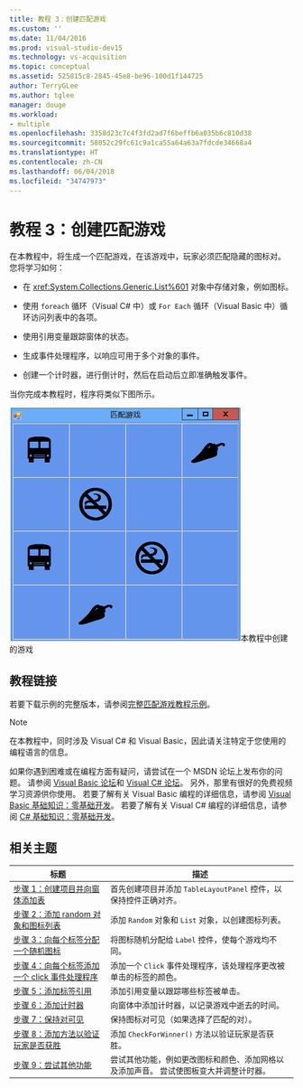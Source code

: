 ```yaml
---
title: 教程 3：创建匹配游戏
ms.custom: ''
ms.date: 11/04/2016
ms.prod: visual-studio-dev15
ms.technology: vs-acquisition
ms.topic: conceptual
ms.assetid: 525815c8-2845-45e8-be96-100d1f144725
author: TerryGLee
ms.author: tglee
manager: douge
ms.workload:
- multiple
ms.openlocfilehash: 3358d23c7c4f3fd2ad7f6beffb6a035b6c810d38
ms.sourcegitcommit: 58052c29fc61c9a1ca55a64a63a7fdcde34668a4
ms.translationtype: HT
ms.contentlocale: zh-CN
ms.lasthandoff: 06/04/2018
ms.locfileid: "34747973"
---
```

# <a name="tutorial-3-create-a-matching-game"></a>教程 3：创建匹配游戏
在本教程中，将生成一个匹配游戏，在该游戏中，玩家必须匹配隐藏的图标对。 您将学习如何：

-   在 <xref:System.Collections.Generic.List%601> 对象中存储对象，例如图标。

-   使用 `foreach` 循环（Visual C# 中）或 `For Each` 循环（Visual Basic 中）循环访问列表中的各项。

-   使用引用变量跟踪窗体的状态。

-   生成事件处理程序，以响应可用于多个对象的事件。

-   创建一个计时器，进行倒计时，然后在启动后立即准确触发事件。

 当你完成本教程时，程序将类似下图所示。

 ![本教程中创建的游戏](../ide/media/express_finishedgame.png)本教程中创建的游戏

## <a name="tutorial-links"></a>教程链接

 若要下载示例的完整版本，请参阅[完整匹配游戏教程示例](http://code.msdn.microsoft.com/Complete-Matching-Game-4cffddba)。

> [!NOTE]
>  在本教程中，同时涉及 Visual C# 和 Visual Basic，因此请关注特定于您使用的编程语言的信息。

 如果你遇到困难或在编程方面有疑问，请尝试在一个 MSDN 论坛上发布你的问题。 请参阅 [Visual Basic 论坛](http://social.msdn.microsoft.com/Forums/home?forum=vbgeneral)和 [Visual C# 论坛](http://social.msdn.microsoft.com/Forums/home?forum=csharpgeneral)。 另外，那里有很好的免费视频学习资源供你使用。 若要了解有关 Visual Basic 编程的详细信息，请参阅 [Visual Basic 基础知识：零基础开发](http://channel9.msdn.com/Series/Visual-Basic-Development-for-Absolute-Beginners)。 若要了解有关 Visual C# 编程的详细信息，请参阅 [C# 基础知识：零基础开发](http://channel9.msdn.com/Series/C-Sharp-Fundamentals-Development-for-Absolute-Beginners)。

## <a name="related-topics"></a>相关主题

|标题|描述|
|-----------|-----------------|
|[步骤 1：创建项目并向窗体添加表](../ide/step-1-create-a-project-and-add-a-table-to-your-form.md)|首先创建项目并添加 `TableLayoutPanel` 控件，以保持控件正确对齐。|
|[步骤 2：添加 random 对象和图标列表](../ide/step-2-add-a-random-object-and-a-list-of-icons.md)|添加 `Random` 对象和 `List` 对象，以创建图标列表。|
|[步骤 3：向每个标签分配一个随机图标](../ide/step-3-assign-a-random-icon-to-each-label.md)|将图标随机分配给 `Label` 控件，使每个游戏均不同。|
|[步骤 4：向每个标签添加一个 click 事件处理程序](../ide/step-4-add-a-click-event-handler-to-each-label.md)|添加一个 `Click` 事件处理程序，该处理程序更改被单击的标签的颜色。|
|[步骤 5：添加标签引用](../ide/step-5-add-label-references.md)|添加引用变量以跟踪哪些标签被单击。|
|[步骤 6：添加计时器](../ide/step-6-add-a-timer.md)|向窗体中添加计时器，以记录游戏中逝去的时间。|
|[步骤 7：保持对可见](../ide/step-7-keep-pairs-visible.md)|保持图标对可见（如果选择了匹配的对）。|
|[步骤 8：添加方法以验证玩家是否获胜](../ide/step-8-add-a-method-to-verify-whether-the-player-won.md)|添加 `CheckForWinner()` 方法以验证玩家是否获胜。|
|[步骤 9：尝试其他功能](../ide/step-9-try-other-features.md)|尝试其他功能，例如更改图标和颜色、添加网格以及添加声音。 尝试使图板变大并调整计时器。|
